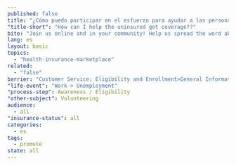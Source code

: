 ```yaml
---
published: false
title: "¿Cómo puedo participar en el esfuerzo para ayudar a las personas sin seguro obtener cobertura?"
"title-short": "How can I help the uninsured get coverage??"
bite: "Join us online and in your community! Help us spread the word about the new Health Insurance Marketplace and remember – open enrollment begins on October 1, 2013"
lang: es
layout: basic
topics: 
  - "health-insurance-marketplace"
related: 
  - "false"
barrier: "Customer Service; Eligibility and Enrollment>General Information"
"life-event": "Work > Unemployment"
"process-step": Awareness / Eligibility
"other-subject": Volunteering
audience: 
  - all
"insurance-status": all
categories: 
  - es
tags: 
  - promote
state: all
---
```


